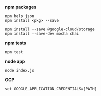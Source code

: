 
**npm packages**
```
npm help json
npm install <pkg> --save

npm install --save @google-cloud/storage
npm install --save-dev mocha chai
```

**npm tests**
```
npm test
```

**node app**
```
node index.js
```

**GCP**
```
set GOOGLE_APPLICATION_CREDENTIALS=[PATH]

```
